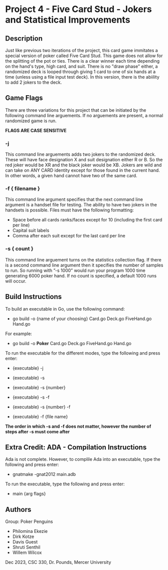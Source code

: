 # Project 4 - Five Card Stud - Jokers and Statistical Improvements

## Description
Just like previous two iterations of the project, this card game immitates a special version of poker called Five Card Stud. This game does not allow for the splitting of the pot or ties. There is a clear winner each time depending on the hand's type, high card, and suit. There is no "draw phase" either, a randomized deck is looped through giving 1 card to one of six hands at a time (unless using a file input test deck). In this version, there is the abiility to add 2 jokers to the deck.

## Game Flags
There are three variations for this project that can be initiated by the following command line arguements. If no arguements are present, a normal randomized game is run.

**FLAGS ARE CASE SENSITIVE**

### -j
This command line arguements adds two jokers to the randomized deck. These will have face designation X and suit designation either R or B. So the red joker would be XR and the black joker would be XB. Jokers are wild and can take on ANY CARD identity except for those found in the current hand. In other words, a given hand cannot have two of the same card.

### -f { filename }
This command line argument specifies that the next command line argument is a handset file for
testing. The ability to have two jokers in the handsets is possible. Files must have the following formatting:

* Space before all cards ranks/faces except for 10 (including the first card per line)
* Capital suit labels
* Comma after each suit except for the last card per line


### -s { count }
This command line arguement turns on the statistics collection flag. If there is a second command line argument then it
specifies the number of samples to run. So running with ”-s 1000” would run your program 1000 time
generating 6000 poker hand. If no count is specified, a default 1000 runs will occur.

## Build Instructions
To build an executable in Go, use the following command:

* go build -o {name of your choosing} Card.go Deck.go FiveHand.go Hand.go

For example:

* go build -o **Poker** Card.go Deck.go FiveHand.go Hand.go

To run the executable for the different modes, type the following and press enter:

* {executable} -j

* {executable} -s
* {executable} -s {number}

* {executable} -s -f
* {executable} -s {number} -f

* {executable} -f {file name}

**The order in which -s and -f does not matter, however the number of steps after -s must come after**


## Extra Credit: ADA - Compilation Instructions
Ada is not complete.
However, to complile Ada into an executable, type the following and press enter:

* gnatmake -gnat2012 main.adb

To run the executable, type the following and press enter:

* main {arg flags}

## Authors
Group: Poker Penguins

* Philomina Ekezie
* Dirk Kotze
* Davis Guest
* Shruti Senthil
* Willem Wilcox

Dec 2023, CSC 330, Dr. Pounds, Mercer University
